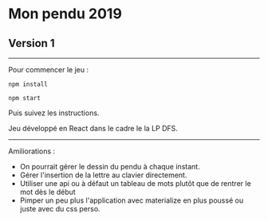 # Mon pendu 2019
## Version 1
---
Pour commencer le jeu :

```npm install```

```npm start```

Puis suivez les instructions.

Jeu développé en React dans le cadre le la LP DFS.

---
Amiliorations :
- On pourrait gérer le dessin du pendu à chaque instant.
- Gérer l'insertion de la lettre au clavier directement.
- Utiliser une api ou à défaut un tableau de mots plutôt que de rentrer le mot dès le début
- Pimper un peu plus l'application avec materialize en plus poussé ou juste avec du css perso.